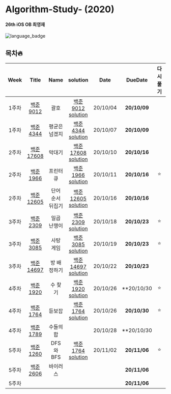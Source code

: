 # Algorithm-Study- (2020)

#### 26th iOS OB 최영재

![language_badge](https://img.shields.io/badge/Language-C%2B%2B-blue)

## 목차🔥

| Week  | Title | Name | solution | Date | DueDate | 다시풀기 | Note |
| :--: | :---: | :------: | :--: | :-----: | :--: | :--: | :--: |
| 1주차 | [백준 9012](https://www.acmicpc.net/problem/9012) | 괄호 | [백준 9012 solution](https://github.com/realwhyjay/Algorithm-Study-2020/blob/main/Baekjoon%209012/9012.md) | 20/10/04 | **20/10/09** |  | -- |
| 1주차 | [백준 4344](https://www.acmicpc.net/problem/4344) | 평균은 넘겠지 | [백준 4344 solution](https://github.com/realwhyjay/Algorithm-Study-2020/blob/main/Baekjoon%204344/4344.md) | 20/10/07 | **20/10/09** |  | -- |
| 2주차 | [백준 17608](https://www.acmicpc.net/problem/17608) | 막대기 | [백준 17608 solution](https://github.com/realwhyjay/Algorithm-Study-2020/blob/main/2Week%20-%20Baekjoon%2017608/17608.md) | 20/10/10 | **20/10/16** |  | -- |
| 2주차 | [백준 1966](https://www.acmicpc.net/problem/1966) | 프린터 큐 | [백준 1966 solution](https://github.com/realwhyjay/Algorithm-Study-2020/blob/main/2Week%20-%20Baekjoon%201966/1966.md) | 20/10/11 | **20/10/16** | :star: | -- |
| 2주차 | [백준 12605](https://www.acmicpc.net/problem/1966) | 단어 순서 뒤집기 | [백준 12605 solution](https://github.com/realwhyjay/Algorithm-Study-2020/blob/main/2Week%20-%20Baekjoon%201966/1966.md) | 20/10/16 | **20/10/16** |  | -- |
| 3주차 | [백준 2309](https://www.acmicpc.net/problem/2309) | 일곱 난쟁이 | [백준 2309 solution](https://github.com/realwhyjay/Algorithm-Study-2020/blob/main/3Week%20-%20Baekjoon%202309/2039.md) | 20/10/18 | **20/10/23** | :star: | -- |
| 3주차 | [백준 3085](https://www.acmicpc.net/problem/3085) | 사탕 게임 | [백준 3085 solution](https://github.com/realwhyjay/Algorithm-Study-2020/blob/main/3Week%20-%20Baekjoon%203085/3085.md) | 20/10/19 | **20/10/23** | :star: | -- |
| 3주차 | [백준 14697](https://www.acmicpc.net/problem/14697) | 방 배정하기 | [백준 14697 solution](https://github.com/realwhyjay/Algorithm-Study-2020/blob/main/3Week%20-%20Baekjoon%2014697/14697.md) | 20/10/22 | **20/10/23** | | -- |
| 4주차 | [백준 1920](https://www.acmicpc.net/problem/1920) | 수 찾기 | [백준 1920 solution](https://github.com/realwhyjay/Algorithm-Study-2020/blob/main/4Week%20-%20Baekjoon%201920/1920.md) | 20/10/26 | **20/10/30 | :star: | -- |
| 4주차 | [백준 1764](https://www.acmicpc.net/problem/1764) | 듣보잡 | [백준 1764 solution](https://github.com/realwhyjay/Algorithm-Study-2020/blob/main/4Week%20-%20Baekjoon%201764/1764.md) | 20/10/26 | **20/10/30** | :star: | -- |
| 4주차 | [백준 1789](https://www.acmicpc.net/problem/1789) | 수들의 합 | | 20/10/28 | **20/10/30 | | -- |
| 5주차 | [백준 1260](https://www.acmicpc.net/problem/1260) | DFS와 BFS | [백준 1764 solution](https://github.com/realwhyjay/Algorithm-Study-2020/blob/main/5Week%20-%20Baekjoon%201260/1260.md) | 20/11/02 | **20/11/06** | :star: | -- |
| 5주차 | [백준 2606](https://www.acmicpc.net/problem/2606) | 바이러스 | |  | **20/11/06** | | -- |
| 5주차 |  |  | |  | **20/11/06** | | -- |

